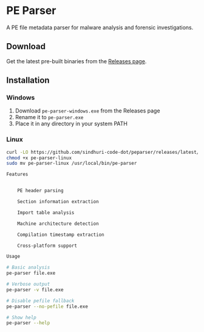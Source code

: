 # PE Parser

A PE file metadata parser for malware analysis and forensic investigations.

## Download

Get the latest pre-built binaries from the [Releases page](https://github.com/sindhuri-code-dot/peparser/releases).

## Installation

### Windows
1. Download `pe-parser-windows.exe` from the Releases page
2. Rename it to `pe-parser.exe`
3. Place it in any directory in your system PATH

### Linux
```bash
curl -LO https://github.com/sindhuri-code-dot/peparser/releases/latest/download/pe-parser-linux
chmod +x pe-parser-linux
sudo mv pe-parser-linux /usr/local/bin/pe-parser

Features


    PE header parsing

    Section information extraction

    Import table analysis

    Machine architecture detection

    Compilation timestamp extraction

    Cross-platform support

Usage

# Basic analysis
pe-parser file.exe

# Verbose output
pe-parser -v file.exe

# Disable pefile fallback
pe-parser --no-pefile file.exe

# Show help
pe-parser --help